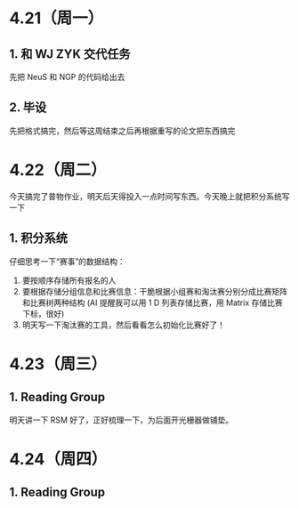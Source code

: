 # 4.21（周一）
## 1. 和 WJ ZYK 交代任务
先把 NeuS 和 NGP 的代码给出去

## 2. 毕设
先把格式搞完，然后等这周结束之后再根据重写的论文把东西搞完

# 4.22（周二）
今天搞完了普物作业，明天后天得投入一点时间写东西。今天晚上就把积分系统写一下
## 1. 积分系统
仔细思考一下“赛事”的数据结构：
1. 要按顺序存储所有报名的人
2. 要根据存储分组信息和比赛信息：干脆根据小组赛和淘汰赛分别分成比赛矩阵和比赛树两种结构 (AI 提醒我可以用 1 D 列表存储比赛，用 Matrix 存储比赛下标，很好)
3. 明天写一下淘汰赛的工具，然后看看怎么初始化比赛好了！
# 4.23（周三）
## 1. Reading Group
明天讲一下 RSM 好了，正好梳理一下，为后面开光栅器做铺垫。

# 4.24（周四）
## 1. Reading Group
